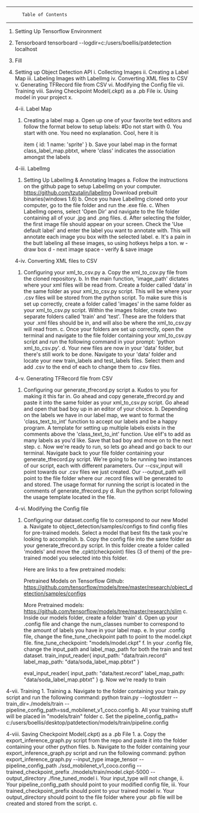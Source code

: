-----------------------------------
          Table of Contents
-----------------------------------
1. Setting Up Tensorflow Environment
2. Tensorboard
   tensorboard --logdir=c:/users/boellis/patdetection
   localhost
3. Fill
4. Setting up Object Detection API
    i.    Collecting Images
    ii.   Creating a Label Map
    iii.  Labeling Images with LabelImg
    iv.   Converting XML files to CSV
    v.    Generating TFRecord file from CSV
    vi.   Modifying the Config file
    vii.  Training
    viii. Saving Checkpoint Model(.ckpt) as a .pb File
    ix.   Using model in your project
    x.

    4-ii. Label Map
      1. Creating a label map
          a.
          Open up one of your favorite text editors and follow the format below to setup labels:
          #Do not start with 0. You start with one. You need no explanation. Cool, here it is

          item {
            id: 1
            name: 'sprite'
          }
          b.
          Save your label map in the format class_label_map.pbtxt, where 'class' indicates the association amongst the labels

   4-iii. LabelImg
      1. Setting Up LabelImg & Annotating Images
          a.
          Follow the instructions on the github page to setup LabelImg on your computer. https://github.com/tzutalin/labelImg
          Download prebuilt binaries(windows 1.6)
          b.
          Once you have LabelImg cloned onto your computer, go to the file folder and run the .exe file.
          c.
          When LabelImg opens, select 'Open Dir' and navigate to the file folder containing all of your .jpg and .png files.
          d.
          After selecting the folder, the first image file should appear on your screen. Check the 'Use default label' and enter the label you want to annotate with. This will annotate each image you box with the selected label.
          e.
          It's a pain in the butt labeling all these images, so using hotkeys helps a ton.
          w - draw box
          d - next image
          space - verify & save image

    4-iv. Converting XML files to CSV
      1.  Configuring your xml_to_csv.py
          a.
          Copy the xml_to_csv.py file from the cloned repository.
          b.
          In the main function, 'image_path' dictates where your xml files will be read from. Create a folder called 'data' in the same folder as your xml_to_csv.py script. This will be where your .csv files will be stored from the python script.
          To make sure this is set up correctly, create a folder called 'images' in the same folder as your xml_to_csv.py script. Within the images folder, create two separate folders called 'train' and 'test'. These are the folders that your .xml files should be in, and will also be where the xml_to_csv.py will read from.
          c.
          Once your folders are set up correctly, open the terminal and navigate to the file folder containing your xml_to_csv.py script and run the following command in your prompt: 'python xml_to_csv.py'.
          d.
          Your new files are now in your 'data' folder, but there's still work to be done. Navigate to your 'data' folder and locate your new train_labels and test_labels files. Select them and add .csv to the end of each to change them to .csv files.

     4-v. Generating TFRecord file from CSV
      1. Configuring our generate_tfrecord.py script
         a.
         Kudos to you for making it this far in. Go ahead and copy generate_tfrecord.py and paste it into the same folder as your xml_to_csv.py script. Go ahead and open that bad boy up in an editor of your choice.
         b.
         Depending on the labels we have in our label map, we want to format the 'class_text_to_int' function to accept our labels and be a happy program. A template for setting up multiple labels exists in the comments above the 'class_text_to_int' function. Use elif's to add as many labels as you'd like.
         Save that bad boy and move on to the next step.
         c.
         Now we're ready to run, so lets go ahead and go back to our terminal. Navigate back to your file folder containing your generate_tfrecord.py script. We're going to be running two instances of our script, each with different parameters. Our --csv_input will point towards our .csv files we just created. Our --output_path will point to the file folder where our .record files will be generated to and stored. The usage format for running the script is located in the comments of generate_tfrecord.py
         d.
         Run the python script following the usage template located in the file.

   4-vi. Modifying the Config file
      1. Configuring our dataset.config file to correspond to our new Model
         a.
         Navigate to object_detection/samples/configs to find config files for pre-trained models. Select a model that best fits the task you're looking to accomplish.
         b.
         Copy the config file into the same folder as your generate_tfrecord.py script. In this folder create a folder called 'models'  and move the .cpkt(checkpoint) files (3 of them) of the pre-trained model you selected into this folder.

         Here are links to a few pretrained models:

         Pretrained Models on Tensorflow Github:  https://github.com/tensorflow/models/tree/master/research/object_detection/samples/configs

         More Pretrained models:
         https://github.com/tensorflow/models/tree/master/research/slim
         c.
         Inside our models folder, create a folder 'train'
         d.
         Open up your .config file  and change the num_classes number to correspond to the amount of labels you have in your label map.
         e.
         In your .config file, change the fine_tune_checkpoint path to point to the model.ckpt file.
         fine_tune_checkpoint: "models/model.ckpt"
         f.
         In your .config file, change the input_path and label_map_path for both the train and test dataset.
            train_input_reader{
              input_path: "data/train.record"
              label_map_path: "data/soda_label_map.pbtxt"
            }

            eval_input_reader{
              input_path: "data/test.record"
              label_map_path: "data/soda_label_map.pbtxt"
            }
         g. Now we're ready to train

  4-vii. Training
      1. Training
         a.
         Navigate to the folder containing your train.py script and run the following command:
         python train.py --logtostderr --train_dir=./models/train --pipeline_config_path=ssd_mobilenet_v1_coco.config
         b.
         All your training stuff will be placed in "models/train" folder
         c.
         Set the pipeline_config_path= c:/users/boellis/desktop/patdetection/models/train/pipeline.config

4-viii. Saving Checkpoint Model(.ckpt) as a .pb File
     1.
        a.
        Copy the export_inference_graph.py script from the repo and paste it into the folder containing your other python files.
        b.
        Navigate to the folder containing your export_inference_graph.py script and run the following command:
        python export_inference_graph.py --input_type image_tensor --pipeline_config_path ./ssd_mobilenet_v1_coco.config --trained_checkpoint_prefix ./models/train/model.ckpt-5000 --output_directory ./fine_tuned_model
           i. Your input_type will not change,
          ii. Your pipeline_config_path should point to your modified config file,
         iii. Your trained_checkpoint_prefix should point to your trained model
          iv. Your output_directory should point to the file folder where your .pb file will be created and stored from the script.
        c.
